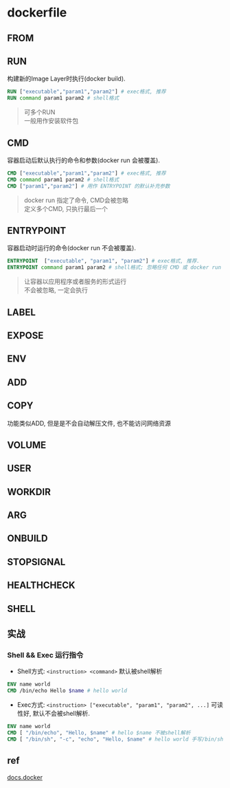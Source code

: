# dockerfile

## FROM

## RUN

构建新的Image Layer时执行(docker build).

```dockerfile
RUN ["executable","param1","param2"] # exec格式, 推荐
RUN command param1 param2 # shell格式
```

> 可多个RUN  
> 一般用作安装软件包

## CMD

容器启动后默认执行的命令和参数(docker run 会被覆盖).

```dockerfile
CMD ["executable","param1","param2"] # exec格式, 推荐
CMD command param1 param2 # shell格式
CMD ["param1","param2"] # 用作 ENTRYPOINT 的默认补充参数
```

> docker run 指定了命令, CMD会被忽略  
> 定义多个CMD, 只执行最后一个

## ENTRYPOINT

容器启动时运行的命令(docker run 不会被覆盖).

```dockerfile
ENTRYPOINT  ["executable", "param1", "param2"] # exec格式, 推荐.
ENTRYPOINT command param1 param2 # shell格式; 忽略任何 CMD 或 docker run 提供的参数.
```

> 让容器以应用程序或者服务的形式运行  
> 不会被忽略, 一定会执行

## LABEL

## EXPOSE

## ENV

## ADD

## COPY

功能类似ADD, 但是是不会自动解压文件, 也不能访问网络资源

## VOLUME

## USER

## WORKDIR

## ARG

## ONBUILD

## STOPSIGNAL

## HEALTHCHECK

## SHELL

## 实战

### Shell && Exec 运行指令

- Shell方式: `<instruction> <command>` 默认被shell解析

```dockerfile
ENV name world
CMD /bin/echo Hello $name # hello world
```

- Exec方式: `<instruction> ["executable", "param1", "param2", ...]` 可读性好, 默认不会被shell解析.

```dockerfile
ENV name world
CMD [ "/bin/echo", "Hello, $name" # hello $name 不被shell解析
CMD [ "/bin/sh", "-c", "echo", "Hello, $name" # hello world 手写/bin/sh -c才能被shell解析
```

## ref

[docs.docker](https://docs.docker.com/engine/reference/builder/)
